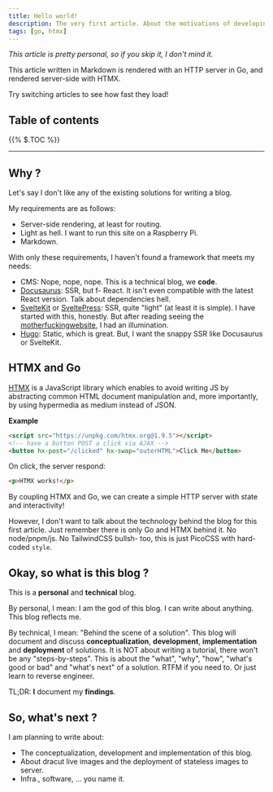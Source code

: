 ```yaml
---
title: Hello world!
description: The very first article. About the motivations of developing this blog from scratch with Go and HTMX, and why I want to write articles on this blog.
tags: [go, htmx]
---
```


_This article is pretty personal, so if you skip it, I don't mind it._

This article written in Markdown is rendered with an HTTP server in Go, and rendered server-side with HTMX.

Try switching articles to see how fast they load!

## Table of contents

<div class="toc">

{{% $.TOC %}}

</div>

<hr>

## Why ?

Let's say I don't like any of the existing solutions for writing a blog.

My requirements are as follows:

- Server-side rendering, at least for routing.
- Light as hell. I want to run this site on a Raspberry Pi.
- Markdown.

With only these requirements, I haven't found a framework that meets my needs:

- CMS: Nope, nope, nope. This is a technical blog, we **code**.
- [Docusaurus](https://docusaurus.io): SSR, but f- React. It isn't even compatible with the latest React version. Talk about dependencies hell.
- [SvelteKit](https://kit.svelte.dev) or [SveltePress](https://sveltepress.site): SSR, quite "light" (at least it is simple). I have started with this, honestly. But after reading seeing the [motherfuckingwebsite](https://motherfuckingwebsite.com), I had an illumination.
- [Hugo](https://gohugo.io): Static, which is great. But, I want the snappy SSR like Docusaurus or SvelteKit.

## HTMX and Go

[HTMX](https://htmx.org) is a JavaScript library which enables to avoid writing JS by abstracting common HTML document manipulation and, more importantly, by using hypermedia as medium instead of JSON.

**Example**

```html
<script src="https://unpkg.com/htmx.org@1.9.5"></script>
<!-- have a button POST a click via AJAX -->
<button hx-post="/clicked" hx-swap="outerHTML">Click Me</button>
```

On click, the server respond:

```html
<p>HTMX works!</p>
```

By coupling HTMX and Go, we can create a simple HTTP server with state and interactivity!

However, I don't want to talk about the technology behind the blog for this first article. Just remember there is only Go and HTMX behind it. No node/pnpm/js. No TailwindCSS bullsh- too, this is just PicoCSS with hard-coded `style`.

## Okay, so what is this blog ?

This is a **personal** and **technical** blog.

By personal, I mean: I am the god of this blog. I can write about anything. This blog reflects me.

By technical, I mean: "Behind the scene of a solution". This blog will document and discuss **conceptualization**, **development**, **implementation** and **deployment** of solutions. It is NOT about writing a tutorial, there won't be any "steps-by-steps". This is about the "what", "why", "how", "what's good or bad" and "what's next" of a solution. RTFM if you need to. Or just learn to reverse engineer.

TL;DR: **I** document my **findings**.

## So, what's next ?

I am planning to write about:

- The conceptualization, development and implementation of this blog.
- About dracut live images and the deployment of stateless images to server.
- Infra., software, ... you name it.
